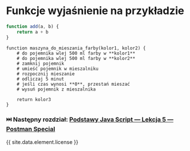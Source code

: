 # Funkcje wyjaśnienie na przykładzie

```js
function add(a, b) {
    return a + b
}
```

```text
function maszyna_do_mieszania_farby(kolor1, kolor2) {
    # do pojemnika wlej 500 ml farby w **kolor1**
    # do pojemnika wlej 500 ml farby w **kolor2**
    # zamknij pojemnik
    # umieść pojemnik w mieszalniku
    # rozpocznij mieszanie
    # odliczaj 5 minut
    # jeśli czas wynosi **0**, przestań mieszać
    # wysuń pojemnik z mieszalnika
    
    return kolor3
}
```

### ⏭️ Następny rozdział: [Podstawy Java Script — Lekcja 5 — Postman Special](lesson04-02-funkcje-wyjasnienie.md)

{{ site.data.element.license }}
